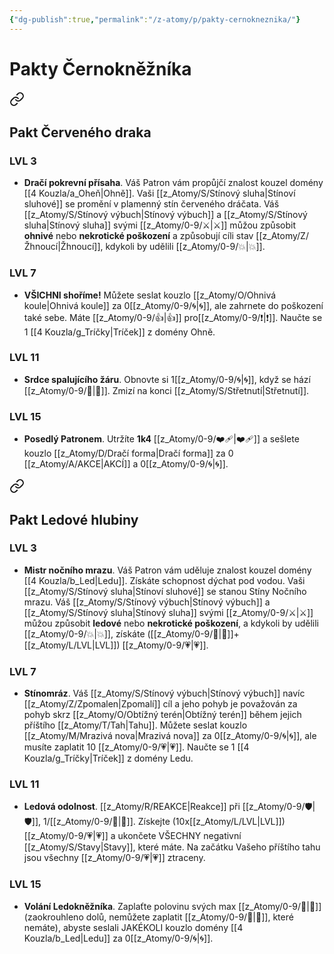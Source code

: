 ```yaml
---
{"dg-publish":true,"permalink":"/z-atomy/p/pakty-cernokneznika/"}
---
```


# Pakty Černokněžníka

<div class="transclusion internal-embed is-loaded"><a class="markdown-embed-link" href="/z-atomy/p/pakt-cerveneho-draka/" aria-label="Open link"><svg xmlns="http://www.w3.org/2000/svg" width="24" height="24" viewBox="0 0 24 24" fill="none" stroke="currentColor" stroke-width="2" stroke-linecap="round" stroke-linejoin="round" class="svg-icon lucide-link"><path d="M10 13a5 5 0 0 0 7.54.54l3-3a5 5 0 0 0-7.07-7.07l-1.72 1.71"></path><path d="M14 11a5 5 0 0 0-7.54-.54l-3 3a5 5 0 0 0 7.07 7.07l1.71-1.71"></path></svg></a><div class="markdown-embed">




## Pakt Červeného draka
### LVL 3
- **Dračí pokrevní přísaha**. Váš Patron vám propůjčí znalost kouzel domény [[4 Kouzla/a_Oheň\|Ohně]]. Vaši [[z_Atomy/S/Stínový sluha\|Stínoví sluhové]] se promění v plamenný stín červeného dráčata. Váš [[z_Atomy/S/Stínový výbuch\|Stínový výbuch]] a [[z_Atomy/S/Stínový sluha\|Stínový sluha]] svými [[z_Atomy/0-9/⚔️\|⚔️]] můžou způsobit **ohnivé** nebo **nekrotické poškození** a způsobují cíli stav [[z_Atomy/Z/Žhnoucí\|Žhnoucí]], kdykoli by udělili [[z_Atomy/0-9/💥\|💥]].

### LVL 7
- **VŠICHNI shoříme!** Můžete seslat kouzlo [[z_Atomy/O/Ohnivá koule\|Ohnivá koule]] za 0[[z_Atomy/0-9/🌀\|🌀]], ale zahrnete do poškození také sebe. Máte [[z_Atomy/0-9/👍\|👍]] pro[[z_Atomy/0-9/❗\|❗]]. Naučte se 1 [[4 Kouzla/g_Tríčky\|Tríček]] z domény Ohně.

### LVL 11
- **Srdce spalujícího žáru**. Obnovte si 1[[z_Atomy/0-9/🌀\|🌀]], když se hází [[z_Atomy/0-9/🏁\|🏁]]. Zmizí na konci [[z_Atomy/S/Střetnutí\|Střetnutí]].

### LVL 15
- **Posedlý Patronem**. Utržíte **1k4** [[z_Atomy/0-9/❤️‍🩹\|❤️‍🩹]] a sešlete kouzlo [[z_Atomy/D/Dračí forma\|Dračí forma]] za 0 [[z_Atomy/A/AKCE\|AKCÍ]] a 0[[z_Atomy/0-9/🌀\|🌀]].

</div></div>


<div class="transclusion internal-embed is-loaded"><a class="markdown-embed-link" href="/z-atomy/p/pakt-ledove-hlubiny/" aria-label="Open link"><svg xmlns="http://www.w3.org/2000/svg" width="24" height="24" viewBox="0 0 24 24" fill="none" stroke="currentColor" stroke-width="2" stroke-linecap="round" stroke-linejoin="round" class="svg-icon lucide-link"><path d="M10 13a5 5 0 0 0 7.54.54l3-3a5 5 0 0 0-7.07-7.07l-1.72 1.71"></path><path d="M14 11a5 5 0 0 0-7.54-.54l-3 3a5 5 0 0 0 7.07 7.07l1.71-1.71"></path></svg></a><div class="markdown-embed">




## Pakt Ledové hlubiny
### LVL 3
- **Mistr nočního mrazu**. Váš Patron vám uděluje znalost kouzel domény [[4 Kouzla/b_Led\|Ledu]]. Získáte schopnost dýchat pod vodou. Vaši [[z_Atomy/S/Stínový sluha\|Stínoví sluhové]] se stanou Stíny Nočního mrazu. Váš [[z_Atomy/S/Stínový výbuch\|Stínový výbuch]] a [[z_Atomy/S/Stínový sluha\|Stínový sluha]] svými [[z_Atomy/0-9/⚔️\|⚔️]] můžou způsobit **ledové** nebo **nekrotické poškození**, a kdykoli by udělili [[z_Atomy/0-9/💥\|💥]], získáte ([[z_Atomy/0-9/📖\|📖]]+[[z_Atomy/L/LVL\|LVL]]) [[z_Atomy/0-9/💗\|💗]].

### LVL 7
- **Stínomráz**. Váš [[z_Atomy/S/Stínový výbuch\|Stínový výbuch]] navíc [[z_Atomy/Z/Zpomalen\|Zpomalí]] cíl a jeho pohyb je považován za pohyb skrz [[z_Atomy/O/Obtížný terén\|Obtížný terén]] během jejich příštího [[z_Atomy/T/Tah\|Tahu]]. Můžete seslat kouzlo [[z_Atomy/M/Mrazivá nova\|Mrazivá nova]] za 0[[z_Atomy/0-9/🌀\|🌀]], ale musíte zaplatit 10 [[z_Atomy/0-9/💗\|💗]]. Naučte se 1 [[4 Kouzla/g_Tríčky\|Tríček]] z domény Ledu.

### LVL 11
- **Ledová odolnost**. [[z_Atomy/R/REAKCE\|Reakce]] při [[z_Atomy/0-9/🛡️\|🛡️]], 1/[[z_Atomy/0-9/🔋\|🔋]]. Získejte (10x[[z_Atomy/L/LVL\|LVL]]) [[z_Atomy/0-9/💗\|💗]] a ukončete VŠECHNY negativní [[z_Atomy/S/Stavy\|Stavy]], které máte. Na začátku Vašeho příštího tahu jsou všechny [[z_Atomy/0-9/💗\|💗]] ztraceny.

### LVL 15
- **Volání Ledokněžníka**. Zaplaťte polovinu svých max [[z_Atomy/0-9/💖\|💖]] (zaokrouhleno dolů, nemůžete zaplatit [[z_Atomy/0-9/💖\|💖]], které nemáte), abyste seslali JAKÉKOLI kouzlo domény [[4 Kouzla/b_Led\|Ledu]] za 0[[z_Atomy/0-9/🌀\|🌀]].

</div></div>

